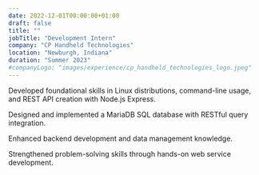 ```yaml
---
date: 2022-12-01T00:00:00+01:00
draft: false
title: ""
jobTitle: "Development Intern"
company: "CP Handheld Technologies"
location: "Newburgh, Indiana"
duration: "Summer 2023"
#companyLogo: "images/experience/cp_handheld_technologies_logo.jpeg"
---
```

Developed foundational skills in Linux distributions, command-line
usage, and REST API creation with Node.js Express.

Designed and implemented a MariaDB SQL database with RESTful
query integration.

Enhanced backend development and data management
knowledge.

Strengthened problem-solving skills through hands-on web service
development.